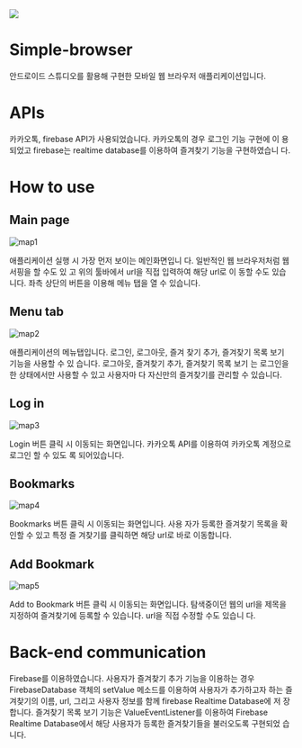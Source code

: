 <img src="https://img.shields.io/badge/androidstudio-3DDC84?style=flat&logo=androidstudio&logoColor=white"/>

# Simple-browser
안드로이드 스튜디오를 활용해 구현한 모바일 웹 브라우저 애플리케이션입니다.
# APIs
카카오톡, firebase API가 사용되었습니다. 카카오톡의 경우 로그인 기능 구현에 이
용되었고 firebase는 realtime database를 이용하여 즐겨찾기 기능을 구현하였습니
다.
# How to use
## Main page
![map1](https://github.com/dipreez/Simple-browser/assets/50349104/fdf696de-a1a7-4518-9362-367b5552a0b8)

애플리케이션 실행 시 가장 먼저 보이는 메인화면입니
다. 일반적인 웹 브라우저처럼 웹 서핑을 할 수도 있
고 위의 툴바에서 url을 직접 입력하여 해당 url로 이
동할 수도 있습니다. 좌측 상단의 버튼을 이용해 메뉴
탭을 열 수 있습니다.
## Menu tab
![map2](https://github.com/dipreez/Simple-browser/assets/50349104/e0b2c273-8286-4c9f-af3e-302868aefcc9)

애플리케이션의 메뉴탭입니다. 로그인, 로그아웃, 즐겨
찾기 추가, 즐겨찾기 목록 보기 기능을 사용할 수 있
습니다. 로그아웃, 즐겨찾기 추가, 즐겨찾기 목록 보기
는 로그인을 한 상태에서만 사용할 수 있고 사용자마
다 자신만의 즐겨찾기를 관리할 수 있습니다.
## Log in
![map3](https://github.com/dipreez/Simple-browser/assets/50349104/0c6f1533-a66f-4451-b69c-9eb989ce37a2)

Login 버튼 클릭 시 이동되는 화면입니다. 카카오톡
API를 이용하여 카카오톡 계정으로 로그인 할 수 있도
록 되어있습니다.
## Bookmarks
![map4](https://github.com/dipreez/Simple-browser/assets/50349104/61012ff6-5445-4d89-92dc-92e23c42ea2c)

Bookmarks 버튼 클릭 시 이동되는 화면입니다. 사용
자가 등록한 즐겨찾기 목록을 확인할 수 있고 특정 즐
겨찾기를 클릭하면 해당 url로 바로 이동합니다.
## Add Bookmark
![map5](https://github.com/dipreez/Simple-browser/assets/50349104/0c735e1c-95e2-4333-84b3-d51d8778d646)

Add to Bookmark 버튼 클릭 시 이동되는 화면입니다.
탐색중이던 웹의 url을 제목을 지정하여 즐겨찾기에
등록할 수 있습니다. url을 직접 수정할 수도 있습니
다.

# Back-end communication
Firebase를 이용하였습니다. 사용자가 즐겨찾기 추가 기능을 이용하는 경우
FirebaseDatabase 객체의 setValue 메소드를 이용하여 사용자가 추가하고자 하는
즐겨찾기의 이름, url, 그리고 사용자 정보를 함께 firebase Realtime Database에 저
장합니다. 즐겨찾기 목록 보기 기능은 ValueEventListener를 이용하여 Firebase
Realtime Database에서 해당 사용자가 등록한 즐겨찾기들을 불러오도록 구현되었
습니다.
